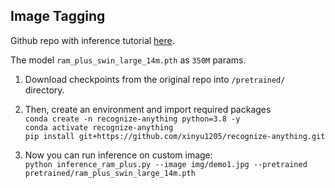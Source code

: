 ## Image Tagging
Github repo with inference tutorial [here](https://github.com/xinyu1205/recognize-anything?tab=readme-ov-file).  
  
The model `ram_plus_swin_large_14m.pth` as `350M` params. 
  
1. Download checkpoints from the original repo into `/pretrained/` directory.  
  
2. Then, create an environment and import required packages  
`conda create -n recognize-anything python=3.8 -y`  
`conda activate recognize-anything`  
`pip install git+https://github.com/xinyu1205/recognize-anything.git`
  
3. Now you can run inference on custom image:  
`python inference_ram_plus.py --image img/demo1.jpg --pretrained pretrained/ram_plus_swin_large_14m.pth`